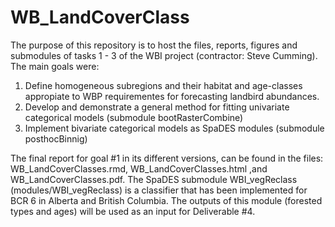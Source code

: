 # WB_LandCoverClass
The purpose of this repository is to host the files, reports, figures and submodules of tasks 1 - 3 of the WBI project (contractor: Steve Cumming).
The main goals were: 
1) Define homogeneous subregions and their habitat and age-classes appropiate to WBP requirementes for forecasting landbird abundances. 
2) Develop and demonstrate a general method for fitting univariate categorical models (submodule bootRasterCombine)
4) Implement bivariate categorical models as SpaDES modules (submodule posthocBinnig)

The final report for goal #1 in its different versions, can be found in the files: WB_LandCoverClasses.rmd, WB_LandCoverClasses.html ,and WB_LandCoverClasses.pdf. 
The SpaDES submodule WBI_vegReclass (modules/WBI_vegReclass) is a classifier that has been implemented for BCR 6 in Alberta and British Columbia.
The outputs of this module (forested types and ages) will be used as an input for Deliverable #4.
